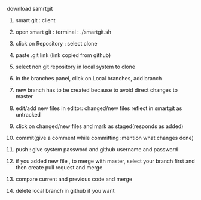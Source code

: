 download samrtgit 

1. smart git : client

2. open smart git : terminal : ./smartgit.sh

3. click on Repository : select clone

4. paste .git link (link copied from github)

5. select non git repository in local system to clone

6. in the branches panel, click on Local branches, add branch

7. new branch has to be created because to avoid direct changes to master

8. edit/add new files in editor: changed/new files reflect in smartgit as untracked

9. click on changed/new files and mark as staged(responds as added)

10. commit(give a comment while committing :mention what changes done)

11. push : give system password and github username and password

12. if you added new file , to merge with master, select your branch first and then create pull request and merge

13. compare current and previous code and merge

14. delete local branch in github if you want

